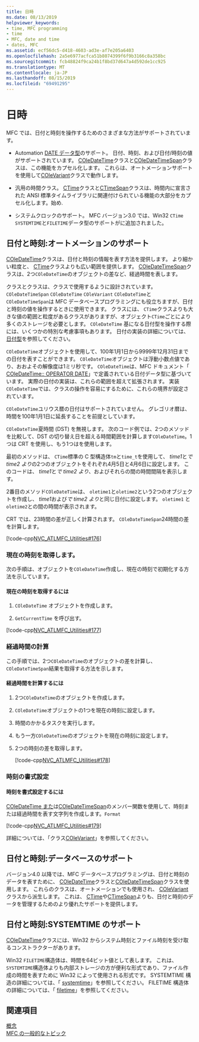 ```yaml
---
title: 日時
ms.date: 08/13/2019
helpviewer_keywords:
- time, MFC programming
- time
- MFC, date and time
- dates, MFC
ms.assetid: ecf56dc5-d418-4603-ad3e-af7e205a6403
ms.openlocfilehash: 2a5e6977acfca51b8074399f6f9b3166c8a358bc
ms.sourcegitcommit: fcb48824f9ca24b1f8bd37d647a4d592de1cc925
ms.translationtype: MT
ms.contentlocale: ja-JP
ms.lasthandoff: 08/15/2019
ms.locfileid: "69491295"
---
```

# <a name="date-and-time"></a>日時

MFC では、日付と時刻を操作するためのさまざまな方法がサポートされています。

- Automation [DATE データ型](../atl-mfc-shared/date-type.md)のサポート。 日付、時刻、および日付/時刻の値がサポートされています。 [COleDateTime](../atl-mfc-shared/reference/coledatetime-class.md)クラスと[COleDateTimeSpan](../atl-mfc-shared/reference/coledatetimespan-class.md)クラスは、この機能をカプセル化します。 これらは、オートメーションサポートを使用して[COleVariant](../mfc/reference/colevariant-class.md)クラスで動作します。

- 汎用の時間クラス。 [CTime](../atl-mfc-shared/reference/ctime-class.md)クラスと[CTimeSpan](../atl-mfc-shared/reference/ctimespan-class.md)クラスは、時間内に宣言された ANSI 標準タイムライブラリに関連付けられている機能の大部分をカプセル化します。始め.

- システムクロックのサポート。 MFC バージョン3.0 では、Win32 `CTime` `SYSTEMTIME`と`FILETIME`データ型のサポートがに追加されました。

## <a name="date-and-time-automation-support"></a>日付と時刻:オートメーションのサポート

[COleDateTime](../atl-mfc-shared/reference/coledatetime-class.md)クラスは、日付と時刻の情報を表す方法を提供します。 より細かい粒度と、 [CTime](../atl-mfc-shared/reference/ctime-class.md)クラスよりも広い範囲を提供します。 [COleDateTimeSpan](../atl-mfc-shared/reference/coledatetimespan-class.md)クラスは、2つ`COleDateTime`のオブジェクトの差など、経過時間を表します。

クラスとクラスは、クラスで使用するように設計されています。 `COleDateTimeSpan` `COleDateTime` `COleVariant` `COleDateTime`と`COleDateTimeSpan`は MFC データベースプログラミングにも役立ちますが、日付と時刻の値を操作するときに使用できます。 クラスには、 `CTime`クラスよりも大きな値の範囲と粒度があるクラスがありますが、オブジェクト`CTime`ごとにより多くのストレージを必要とします。 `COleDateTime` 基になる日付型を操作する際には、いくつかの特別な考慮事項もあります。 日付の実装の詳細については、[日付型](../atl-mfc-shared/date-type.md)を参照してください。

`COleDateTime`オブジェクトを使用して、100年1月1日から9999年12月31日までの日付を表すことができます。 `COleDateTime`オブジェクトは浮動小数点値であり、おおよその解像度は1ミリ秒です。 `COleDateTime`は、MFC ドキュメント「 [COleDateTime:: OPERATOR DATE](../atl-mfc-shared/reference/coledatetime-class.md#operator_date)」で定義されている日付データ型に基づいています。 実際の日付の実装は、これらの範囲を超えて拡張されます。 実装`COleDateTime`では、クラスの操作を容易にするために、これらの境界が設定されています。

`COleDateTime`ユリウス暦の日付はサポートされていません。 グレゴリオ暦は、時間を100年1月1日に延長することを前提としています。

`COleDateTime`夏時間 (DST) を無視します。 次のコード例では、2つのメソッドを比較して、DST の切り替え日を超える時間範囲を計算します`COleDateTime`。1つは CRT を使用し、もう1つはを使用します。

最初のメソッドは、 `CTime`標準の C 型構造体`tm`と`time_t`を使用して、 *time1*と*で time2 より*の2つのオブジェクトをそれぞれ4月5日と4月6日に設定します。 このコードは、 *time1*と*で time2 より*、およびそれらの間の時間間隔を表示します。

2番目のメソッド`COleDateTime`は、 `oletime1`と`oletime2`という2つのオブジェクトを作成し、 *time1*および*で time2 より*と同じ日付に設定します。 `oletime1` と`oletime2`との間の時間が表示されます。

CRT では、23時間の差が正しく計算されます。 `COleDateTimeSpan`24時間の差を計算します。

[!code-cpp[NVC_ATLMFC_Utilities#176](../atl-mfc-shared/codesnippet/cpp/date-and-time-automation-support_1.cpp)]

### <a name="get-the-current-time"></a>現在の時刻を取得します。

次の手順は、オブジェクトを`COleDateTime`作成し、現在の時刻で初期化する方法を示しています。

#### <a name="to-get-the-current-time"></a>現在の時刻を取得するには

1. `COleDateTime` オブジェクトを作成します。

1.   `GetCurrentTime` を呼び出す。

   [!code-cpp[NVC_ATLMFC_Utilities#177](../atl-mfc-shared/codesnippet/cpp/current-time-automation-classes_1.cpp)]

### <a name="calculate-elapsed-time"></a>経過時間の計算

この手順では、2つ`COleDateTime`のオブジェクトの差を計算し、 `COleDateTimeSpan`結果を取得する方法を示します。

#### <a name="to-calculate-elapsed-time"></a>経過時間を計算するには

1. 2つ`COleDateTime`のオブジェクトを作成します。

1. `COleDateTime`オブジェクトの1つを現在の時刻に設定します。

1. 時間のかかるタスクを実行します。

1. もう一方`COleDateTime`のオブジェクトを現在の時刻に設定します。

1. 2つの時刻の差を取得します。

   [!code-cpp[NVC_ATLMFC_Utilities#178](../atl-mfc-shared/codesnippet/cpp/elapsed-time-automation-classes_1.cpp)]

### <a name="format-a-time"></a>時刻の書式設定

#### <a name="to-format-a-time"></a>時刻を書式設定するには

[COleDateTime また](../atl-mfc-shared/reference/coledatetime-class.md)は[COleDateTimeSpan](../atl-mfc-shared/reference/coledatetimespan-class.md)のメンバー関数を使用して、時刻または経過時間を表す文字列を作成します。`Format`

   [!code-cpp[NVC_ATLMFC_Utilities#179](../atl-mfc-shared/codesnippet/cpp/formatting-time-automation-classes_1.cpp)]

詳細については、「クラス[COleVariant](../mfc/reference/colevariant-class.md)」を参照してください。

## <a name="date-and-time-database-support"></a>日付と時刻:データベースのサポート

バージョン4.0 以降では、MFC データベースプログラミングは、日付と時刻のデータを表すために、 [COleDateTime](../atl-mfc-shared/reference/coledatetime-class.md)クラスと[COleDateTimeSpan](../atl-mfc-shared/reference/coledatetimespan-class.md)クラスを使用します。 これらのクラスは、オートメーションでも使用され、 [COleVariant](../mfc/reference/colevariant-class.md)クラスから派生します。 これは、 [CTime](../atl-mfc-shared/reference/ctime-class.md)や[CTimeSpan](../atl-mfc-shared/reference/ctimespan-class.md)よりも、日付と時刻のデータを管理するためのより優れたサポートを提供します。

## <a name="date-and-time-systemtime-support"></a>日付と時刻:SYSTEMTIME のサポート

[COleDateTime](../atl-mfc-shared/reference/coledatetime-class.md)クラスには、Win32 からシステム時刻とファイル時刻を受け取るコンストラクターがあります。

Win32 `FILETIME`構造体は、時間を64ビット値として表します。 これは、 `SYSTEMTIME`構造体よりも内部ストレージの方が便利な形式であり、ファイル作成の時間を表すために Win32 によって使用される形式です。 SYSTEMTIME 構造の詳細については、「 [systemtime](/windows/desktop/api/minwinbase/ns-minwinbase-systemtime)」を参照してください。 FILETIME 構造体の詳細については、「 [filetime](/windows/desktop/api/minwinbase/ns-minwinbase-filetime)」を参照してください。

## <a name="see-also"></a>関連項目

[概念](../mfc/mfc-concepts.md)\
[MFC の一般的なトピック](../mfc/general-mfc-topics.md)
